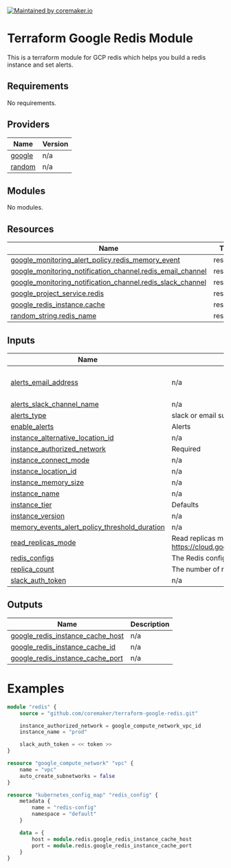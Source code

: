 [![Maintained by coremaker.io](https://img.shields.io/badge/maintained%20by-coremaker.io-green)](https://coremaker.io/)

# Terraform Google Redis Module

This is a terraform module for GCP redis which helps you build a redis instance and set alerts.

<!-- BEGINNING OF PRE-COMMIT-TERRAFORM DOCS HOOK -->
## Requirements

No requirements.

## Providers

| Name | Version |
|------|---------|
| <a name="provider_google"></a> [google](#provider\_google) | n/a |
| <a name="provider_random"></a> [random](#provider\_random) | n/a |

## Modules

No modules.

## Resources

| Name | Type |
|------|------|
| [google_monitoring_alert_policy.redis_memory_event](https://registry.terraform.io/providers/hashicorp/google/latest/docs/resources/monitoring_alert_policy) | resource |
| [google_monitoring_notification_channel.redis_email_channel](https://registry.terraform.io/providers/hashicorp/google/latest/docs/resources/monitoring_notification_channel) | resource |
| [google_monitoring_notification_channel.redis_slack_channel](https://registry.terraform.io/providers/hashicorp/google/latest/docs/resources/monitoring_notification_channel) | resource |
| [google_project_service.redis](https://registry.terraform.io/providers/hashicorp/google/latest/docs/resources/project_service) | resource |
| [google_redis_instance.cache](https://registry.terraform.io/providers/hashicorp/google/latest/docs/resources/redis_instance) | resource |
| [random_string.redis_name](https://registry.terraform.io/providers/hashicorp/random/latest/docs/resources/string) | resource |

## Inputs

| Name | Description | Type | Default | Required |
|------|-------------|------|---------|:--------:|
| <a name="input_alerts_email_address"></a> [alerts\_email\_address](#input\_alerts\_email\_address) | n/a | `list(string)` | <pre>[<br>  "address@example.com"<br>]</pre> | no |
| <a name="input_alerts_slack_channel_name"></a> [alerts\_slack\_channel\_name](#input\_alerts\_slack\_channel\_name) | n/a | `string` | `"redis-alerts"` | no |
| <a name="input_alerts_type"></a> [alerts\_type](#input\_alerts\_type) | slack or email supported only | `string` | `"slack"` | no |
| <a name="input_enable_alerts"></a> [enable\_alerts](#input\_enable\_alerts) | Alerts | `bool` | `true` | no |
| <a name="input_instance_alternative_location_id"></a> [instance\_alternative\_location\_id](#input\_instance\_alternative\_location\_id) | n/a | `string` | `"europe-west2-b"` | no |
| <a name="input_instance_authorized_network"></a> [instance\_authorized\_network](#input\_instance\_authorized\_network) | Required | `string` | n/a | yes |
| <a name="input_instance_connect_mode"></a> [instance\_connect\_mode](#input\_instance\_connect\_mode) | n/a | `string` | `"PRIVATE_SERVICE_ACCESS"` | no |
| <a name="input_instance_location_id"></a> [instance\_location\_id](#input\_instance\_location\_id) | n/a | `string` | `"europe-west2-c"` | no |
| <a name="input_instance_memory_size"></a> [instance\_memory\_size](#input\_instance\_memory\_size) | n/a | `number` | `1` | no |
| <a name="input_instance_name"></a> [instance\_name](#input\_instance\_name) | n/a | `string` | `"dev"` | no |
| <a name="input_instance_tier"></a> [instance\_tier](#input\_instance\_tier) | Defaults | `string` | `"STANDARD_HA"` | no |
| <a name="input_instance_version"></a> [instance\_version](#input\_instance\_version) | n/a | `string` | `"REDIS_4_0"` | no |
| <a name="input_memory_events_alert_policy_threshold_duration"></a> [memory\_events\_alert\_policy\_threshold\_duration](#input\_memory\_events\_alert\_policy\_threshold\_duration) | n/a | `string` | `"900s"` | no |
| <a name="input_read_replicas_mode"></a> [read\_replicas\_mode](#input\_read\_replicas\_mode) | Read replicas mode. https://cloud.google.com/memorystore/docs/redis/reference/rest/v1/projects.locations.instances#readreplicasmode | `string` | `"READ_REPLICAS_DISABLED"` | no |
| <a name="input_redis_configs"></a> [redis\_configs](#input\_redis\_configs) | The Redis configuration parameters. See [more details](https://cloud.google.com/memorystore/docs/redis/reference/rest/v1/projects.locations.instances#Instance.FIELDS.redis_configs) | `map(any)` | `{}` | no |
| <a name="input_replica_count"></a> [replica\_count](#input\_replica\_count) | The number of replicas. can | `number` | `null` | no |
| <a name="input_slack_auth_token"></a> [slack\_auth\_token](#input\_slack\_auth\_token) | n/a | `string` | `"token"` | no |

## Outputs

| Name | Description |
|------|-------------|
| <a name="output_google_redis_instance_cache_host"></a> [google\_redis\_instance\_cache\_host](#output\_google\_redis\_instance\_cache\_host) | n/a |
| <a name="output_google_redis_instance_cache_id"></a> [google\_redis\_instance\_cache\_id](#output\_google\_redis\_instance\_cache\_id) | n/a |
| <a name="output_google_redis_instance_cache_port"></a> [google\_redis\_instance\_cache\_port](#output\_google\_redis\_instance\_cache\_port) | n/a |
<!-- END OF PRE-COMMIT-TERRAFORM DOCS HOOK -->

# Examples

```terraform
module "redis" {
    source = "github.com/coremaker/terraform-google-redis.git"

    instance_authorized_network = google_compute_network_vpc_id
    instance_name = "prod"

    slack_auth_token = << token >>
}

resource "google_compute_network" "vpc" {
    name = "vpc"
    auto_create_subnetworks = false
}

resource "kubernetes_config_map" "redis_config" {
    metadata {
        name = "redis-config"
        namespace = "default"
    }

    data = {
        host = module.redis.google_redis_instance_cache_host
        port = module.redis.google_redis_instance_cache_port
    }
}
```
